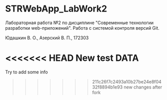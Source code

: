 # STRWebApp_LabWork2
Лабораторная работа №2 по дисциплине "Современные технологии разработки web-приложений". Работа с системой контроля версий Git.

Юдашкин В. О., Азерский В. П., 172303

<<<<<<< HEAD
New test DATA
=======
Try to add some info
>>>>>>> 211c26f7c2493a10b27be24e8f0432f8894b1e93
new changes after fork